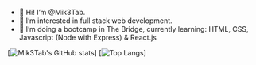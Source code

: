 - 👋 Hi! I’m @Mik3Tab.
- 👀 I’m interested in full stack web development.
- 🌱 I’m doing a bootcamp in The Bridge, currently learning: HTML, CSS, Javascript (Node with Express) & React.js



[![Mik3Tab's GitHub stats](https://github-readme-stats.vercel.app/api?username=Mik3Tab&show_icons=true&theme=radical=compact)] [![Top Langs](https://github-readme-stats.vercel.app/api/top-langs/?username=Mik3Tab&layout=compact)]

